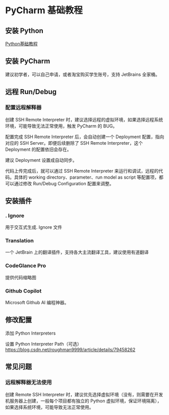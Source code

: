 # PyCharm 基础教程


## 安装 Python

[Python基础教程](work/programming/Python/Python基础教程.md)

## 安装 PyCharm

建议初学者，可以自己申请，或者淘宝购买学生账号，支持 JetBrains 全家桶。


## 远程 Run/Debug

### 配置远程解释器

创建 SSH Remote Interpreter 时，建议选择远程的虚拟环境，如果选择远程系统环境，可能导致无法正常使用，触发 PyCharm 的 BUG。

配置完成 SSH Remote  Interpreter 后，会自动创建一个 Deployment 配置，指向对应的 SSH Server。即便后续删除了 SSH Remote Interpreter，这个 Deployment 的配置依旧会存在。

建议 Deployment 设置成自动同步。

代码上传完成后，就可以通过 SSH Remote Interpreter 来运行和调试，远程的代码。具体的 working directory、parameter、run model as script 等配置项，都可以通过修改 Run/Debug Configuration 配置来调整。

## 安装插件

### . Ignore

用于交互式生成. Ignore 文件

### Translation

一个 JetBrain 上的翻译插件，支持各大主流翻译工具，建议使用有道翻译

### CodeGlance Pro

提供代码缩略图

### Github Copilot

Microsoft Github AI 编程神器。



## 修改配置


添加 Python Interpreters


设置 Python Interpreter Path（可选）
https://blog.csdn.net/roughman9999/article/details/79458262


## 常见问题


### 远程解释器无法使用

创建 Remote SSH Interpreter 时，建议优先选择虚拟环境（没有，则需要在开发机服务器上创建，一般每个项目都有独立的 Python 虚拟环境，保证环境隔离），如果选择系统环境，可能导致无法正常使用。